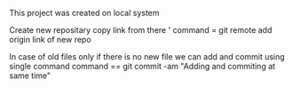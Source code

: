 This project was created on local system

Create new repositary 
copy link from there '
command   =   git remote add origin link of new repo

In case of old files only if there is no new file we can add and commit using single command
command  == git commit -am "Adding and commiting at same time"
